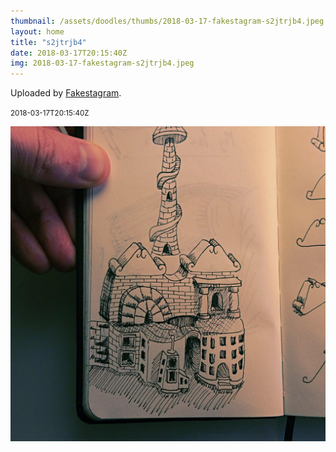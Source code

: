 ```yaml
---
thumbnail: /assets/doodles/thumbs/2018-03-17-fakestagram-s2jtrjb4.jpeg
layout: home
title: "s2jtrjb4"
date: 2018-03-17T20:15:40Z
img: 2018-03-17-fakestagram-s2jtrjb4.jpeg
---
```


Uploaded by [Fakestagram](https://github.com/opyate/fakestagram).

<small>2018-03-17T20:15:40Z</small>

![Uploaded by Fakestagram](2018-03-17-fakestagram-s2jtrjb4.jpeg)
